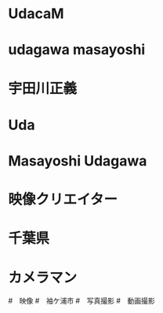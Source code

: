 # UdacaM
# udagawa masayoshi 
# 宇田川正義
# Uda
# Masayoshi Udagawa
# 映像クリエイター
# 千葉県
# カメラマン
#　映像
#　袖ケ浦市
#　写真撮影
#　動画撮影
